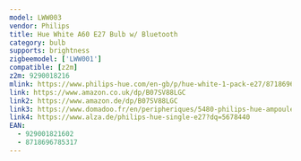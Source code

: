```yaml
---
model: LWW003
vendor: Philips
title: Hue White A60 E27 Bulb w/ Bluetooth
category: bulb
supports: brightness
zigbeemodel: ['LWW001']
compatible: [z2m]
z2m: 9290018216
mlink: https://www.philips-hue.com/en-gb/p/hue-white-1-pack-e27/8718696785317
link: https://www.amazon.co.uk/dp/B07SV88LGC
link2: https://www.amazon.de/dp/B07SV88LGC
link3: https://www.domadoo.fr/en/peripheriques/5480-philips-hue-ampoule-connectee-9w-a60-e27-bluetooth-zigbee-compatible-alexa-8718696785317.html
link4: https://www.alza.de/philips-hue-single-e27?dq=5678440
EAN: 
  - 929001821602
  - 8718696785317
---
```

